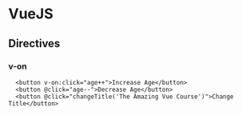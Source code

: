 # VueJS

## Directives
### v-on 
```vue
  <button v-on:click="age++">Increase Age</button>
  <button @click="age--">Decrease Age</button>
  <button @click="changeTitle('The Amazing Vue Course')">Change Title</button>
```
